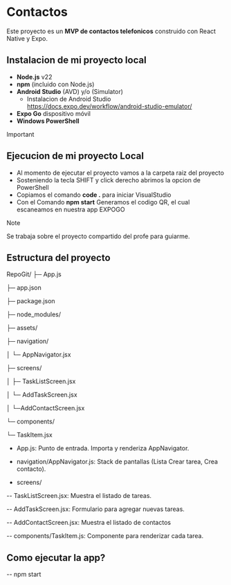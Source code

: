 # Contactos

Este proyecto es un **MVP de contactos telefonicos** construido con React Native y Expo.

## Instalacion de mi proyecto local 

- **Node.js** v22
- **npm** (incluido con Node.js)
- **Android Studio** (AVD) y/o (Simulator)
   - Instalacion de Android Studio https://docs.expo.dev/workflow/android-studio-emulator/ 
- **Expo Go** dispositivo móvil
- **Windows PowerShell**

> [!IMPORTANT]
> ## Ejecucion de mi proyecto Local
> - Al momento de ejecutar el proyecto vamos a la carpeta raiz del proyecto
> - Sosteniendo la tecla SHIFT y click derecho abrimos la opcion de PowerShell
> - Copiamos el comando **code .** para iniciar VisualStudio
> - Con el Comando **npm start** Generamos el codigo QR, el cual escaneamos en nuestra app EXPOGO
  
> [!NOTE]
> Se trabaja sobre el proyecto compartido del profe para guiarme.

## Estructura del proyecto
RepoGit/
├─ App.js

├─ app.json

├─ package.json

├─ node_modules/

├─ assets/

├─ navigation/

│  └─ AppNavigator.jsx

├─ screens/

│  ├─ TaskListScreen.jsx

│  └─ AddTaskScreen.jsx

│  └─AddContactScreen.jsx

└─ components/

   └─ TaskItem.jsx


- App.js: Punto de entrada. Importa y renderiza AppNavigator.

- navigation/AppNavigator.js: Stack de pantallas (Lista Crear tarea, Crea contacto).

- screens/

-- TaskListScreen.jsx: Muestra el listado de tareas.

-- AddTaskScreen.jsx: Formulario para agregar nuevas tareas.

-- AddContactScreen.jsx: Muestra el listado de contactos

-- components/TaskItem.js: Componente para renderizar cada tarea.

## Como ejecutar la app?

-- npm start

